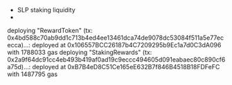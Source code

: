 * SLP staking liquidity
* 
deploying "RewardToken" (tx: 0x4bd588c70ab9dd1c713b4ed4ee13461dca74de9078dc53084f511a5e77ececca)...: deployed at 0x106557BCC26187b4C7209295b9Ec1a7d0C3dA096 with 1788033 gas
deploying "StakingRewards" (tx: 0x2a9f64dc91cc4eb493b419af0ad19c9eccc494605d091eabaec80c890cf6a75d)...: deployed at 0xB7B4eD8C51Ce165eE632B7f846B4518B18FDFeFC with 1487795 gas
